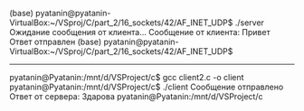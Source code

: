 
(base) pyatanin@pyatanin-VirtualBox:~/VSproj/C/part_2/16_sockets/42/AF_INET_UDP$ ./server 
Ожидание сообщения от клиента...
Сообщение от клиента: Привет
Ответ отправлен
(base) pyatanin@pyatanin-VirtualBox:~/VSproj/C/part_2/16_sockets/42/AF_INET_UDP$ 
________________________

pyatanin@Pyatanin:/mnt/d/VSProject/c$ gcc client2.c -o client
pyatanin@Pyatanin:/mnt/d/VSProject/c$ ./client
Сообщение отправлено
Ответ от сервера: Здарова
pyatanin@Pyatanin:/mnt/d/VSProject/c
